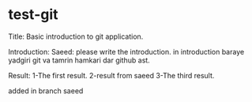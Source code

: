 # test-git

Title: Basic introduction to git application.

Introduction:
Saeed: please write the introduction.
in introduction baraye yadgiri git va tamrin hamkari dar github ast.

Result:
1-The first result.
2-result from saeed
3-The third result.

added in branch saeed
